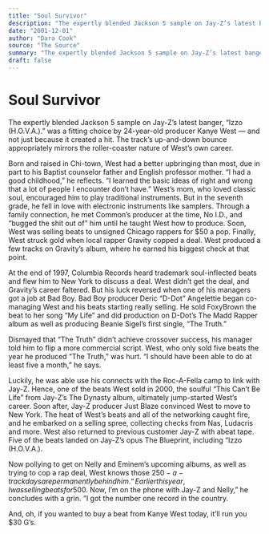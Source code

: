 ```yaml
---
title: "Soul Survivor"
description: "The expertly blended Jackson 5 sample on Jay-Z’s latest banger, “Izzo (H.O.V.A.)” was a fitting choice by 24-year-old producer Kanye West. The track’s up-and-down bounce appropriately mirrors the roll..."
date: "2001-12-01"
author: "Dara Cook"
source: "The Source"
summary: "The expertly blended Jackson 5 sample on Jay-Z’s latest banger, “Izzo (H.O.V.A.)” was a fitting choice by 24-year-old producer Kanye West. The track’s up-and-down bounce appropriately mirrors the roller-coaster nature of West’s career."
draft: false
---
```


# Soul Survivor

The expertly blended Jackson 5 sample on Jay-Z’s latest banger, “Izzo (H.O.V.A.).” was a fitting choice by 24-year-old producer Kanye West — and not just because it created a hit. The track’s up-and-down bounce appropriately mirrors the roller-coaster nature of West’s own career.

Born and raised in Chi-town, West had a better upbringing than most, due in part to his Baptist counselor father and English professor mother. “I had a good childhood,” he reflects. “I learned the basic ideas of right and wrong that a lot of people I encounter don’t have.” West’s mom, who loved classic soul, encouraged him to play traditional instruments. But in the seventh grade, he fell in love with electronic instruments like samplers. Through a family connection, he met Common’s producer at the time, No I.D., and “bugged the shit out of” him until he taught West how to produce. Soon, West was selling beats to unsigned Chicago rappers for $50 a pop. Finally, West struck gold when local rapper Gravity copped a deal. West produced a few tracks on Gravity’s album, where he earned his biggest check at that point.

At the end of 1997, Columbia Records heard trademark soul-inflected beats and flew him to New York to discuss a deal. West didn’t get the deal, and Gravity’s career faltered. But his luck reversed when one of his managers got a job at Bad Boy. Bad Boy producer Deric “D-Dot” Angelettie began co-managing West and his beats starting really selling. He sold FoxyBrown the beat to her song “My Life” and did production on D-Dot’s The Madd Rapper album as well as producing Beanie Sigel’s first single, “The Truth.”

Dismayed that “The Truth” didn’t achieve crossover success, his manager told him to flip a more commercial script. West, who only sold five beats the year he produced “The Truth,” was hurt. “I should have been able to do at least five a month,” he says.

Luckily, he was able use his connects with the Roc-A-Fella camp to link with Jay-Z. Hence, one of the beats West sold in 2000, the soulful “This Can’t Be Life” from Jay-Z’s The Dynasty album, ultimately jump-started West’s career. Soon after, Jay-Z producer Just Blaze convinced West to move to New York. The heat of West’s beats and all of the networking caught fire, and he embarked on a selling spree, collecting checks from Nas, Ludacris and more. West also returned to previous customer Jay-Z with abeat tape. Five of the beats landed on Jay-Z’s opus The Blueprint, including “Izzo (H.O.V.A.). 

Now pollying to get on Nelly and Eminem’s upcoming albums, as well as trying to cop a rap deal, West knows those $250-a-track days are permanently behind him. “Earlier this year, I was selling beats for$500. Now, I’m on the phone with Jay-Z and Nelly,” he concludes with a grin. “I got the number one record in the country.

And, oh, if you wanted to buy a beat from Kanye West today, it’ll run you $30 G’s.

